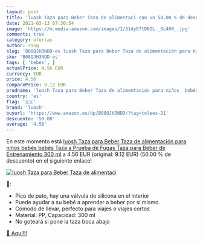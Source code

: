 ```yaml
---
layout: post
title: 'luosh Taza para Beber Taza de alimentaci con un 50.00 % de descuento'
date: 2021-03-13 07:30:54
image: 'https://m.media-amazon.com/images/I/31dyE7tD6OL._SL400_.jpg'
comments: true
category: ofertas
author: ring
slug: 'B08QJH3NDD-es luosh Taza para Beber Taza de alimentación para niños...'
sku: 'B08QJH3NDD-es'
tags: [ 'bebés', ]
actualPrice: 4.56 EUR
currency: EUR
price: 4.56
comparePrice: 9.12 EUR
prodname: 'luosh Taza para Beber Taza de alimentación para niños  bebés  bebés  Taza a Prueba de Fugas  Taza para Beber de Entrenamiento  300 ml'
country: 'es'
flag: '🇪🇸'
brand: 'luosh'
buyurl: 'https://www.amazon.es/dp/B08QJH3NDD/?tag=tolees-21'
descuento: '50.00'
average: '4.56'
---
```


En este momento está [luosh Taza para Beber Taza de alimentación para niños  bebés  bebés  Taza a Prueba de Fugas  Taza para Beber de Entrenamiento  300 ml](https://www.amazon.es/dp/B08QJH3NDD/?tag=tolees-21) a 4.56 EUR (original: 9.12 EUR) (50.00 %  de descuento) en el siguiente enlace!

[![luosh Taza para Beber Taza de alimentaci](https://m.media-amazon.com/images/I/31dyE7tD6OL._SL400_.jpg)](https://www.amazon.es/dp/B08QJH3NDD/?tag=tolees-21)

🔎:

- Pico de pato, hay una válvula de silicona en el interior
- Puede ayudar a su bebé a aprender a beber por sí mismo.
- Cómodo de llevar, perfecto para viajes o viajes cortos
- Material: PP, Capacidad: 300 ml
- No goteará si pone la taza boca abajo

[🛒 Aquí!!!](https://www.amazon.es/dp/B08QJH3NDD/?tag=tolees-21)
